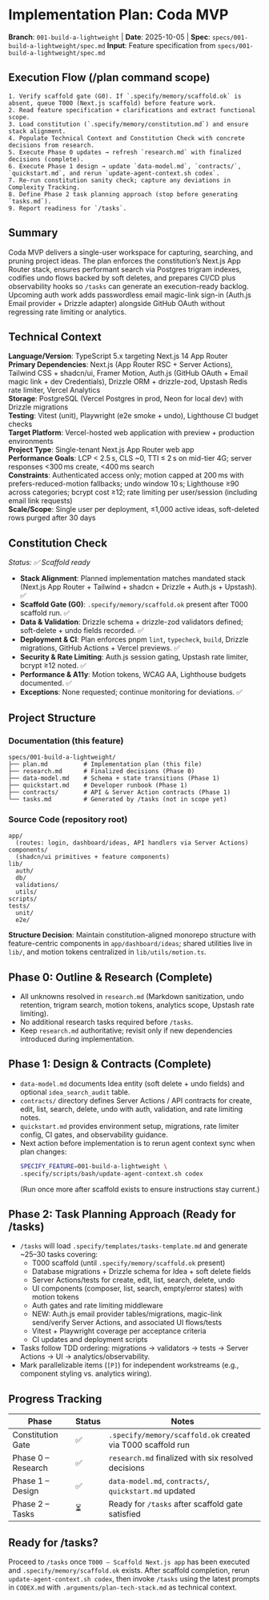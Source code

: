 # Implementation Plan: Coda MVP

**Branch**: `001-build-a-lightweight` | **Date**: 2025-10-05 | **Spec**: `specs/001-build-a-lightweight/spec.md`
**Input**: Feature specification from `specs/001-build-a-lightweight/spec.md`

## Execution Flow (/plan command scope)
```
1. Verify scaffold gate (G0). If `.specify/memory/scaffold.ok` is absent, queue T000 (Next.js scaffold) before feature work.
2. Read feature specification + clarifications and extract functional scope.
3. Load constitution (`.specify/memory/constitution.md`) and ensure stack alignment.
4. Populate Technical Context and Constitution Check with concrete decisions from research.
5. Execute Phase 0 updates → refresh `research.md` with finalized decisions (complete).
6. Execute Phase 1 design → update `data-model.md`, `contracts/`, `quickstart.md`, and rerun `update-agent-context.sh codex`.
7. Re-run constitution sanity check; capture any deviations in Complexity Tracking.
8. Define Phase 2 task planning approach (stop before generating `tasks.md`).
9. Report readiness for `/tasks`.
```

## Summary
Coda MVP delivers a single-user workspace for capturing, searching, and pruning project ideas. The plan enforces the constitution’s Next.js App Router stack, ensures performant search via Postgres trigram indexes, codifies undo flows backed by soft deletes, and prepares CI/CD plus observability hooks so `/tasks` can generate an execution-ready backlog. Upcoming auth work adds passwordless email magic-link sign-in (Auth.js Email provider + Drizzle adapter) alongside GitHub OAuth without regressing rate limiting or analytics.

## Technical Context
**Language/Version**: TypeScript 5.x targeting Next.js 14 App Router  
**Primary Dependencies**: Next.js (App Router RSC + Server Actions), Tailwind CSS + shadcn/ui, Framer Motion, Auth.js (GitHub OAuth + Email magic link + dev Credentials), Drizzle ORM + drizzle-zod, Upstash Redis rate limiter, Vercel Analytics  
**Storage**: PostgreSQL (Vercel Postgres in prod, Neon for local dev) with Drizzle migrations  
**Testing**: Vitest (unit), Playwright (e2e smoke + undo), Lighthouse CI budget checks  
**Target Platform**: Vercel-hosted web application with preview + production environments  
**Project Type**: Single-tenant Next.js App Router web app  
**Performance Goals**: LCP < 2.5 s, CLS ~0, TTI ≤ 2 s on mid-tier 4G; server responses <300 ms create, <400 ms search  
**Constraints**: Authenticated access only; motion capped at 200 ms with prefers-reduced-motion fallbacks; undo window 10 s; Lighthouse ≥90 across categories; bcrypt cost ≥12; rate limiting per user/session (including email link requests)  
**Scale/Scope**: Single user per deployment, ≤1,000 active ideas, soft-deleted rows purged after 30 days

## Constitution Check
*Status: ✅ Scaffold ready*

- **Stack Alignment**: Planned implementation matches mandated stack (Next.js App Router + Tailwind + shadcn + Drizzle + Auth.js + Upstash). ✅
- **Scaffold Gate (G0)**: `.specify/memory/scaffold.ok` present after T000 scaffold run. ✅
- **Data & Validation**: Drizzle schema + drizzle-zod validators defined; soft-delete + undo fields recorded. ✅
- **Deployment & CI**: Plan enforces pnpm `lint`, `typecheck`, `build`, Drizzle migrations, GitHub Actions + Vercel previews. ✅
- **Security & Rate Limiting**: Auth.js session gating, Upstash rate limiter, bcrypt ≥12 noted. ✅
- **Performance & A11y**: Motion tokens, WCAG AA, Lighthouse budgets documented. ✅
- **Exceptions**: None requested; continue monitoring for deviations. ✅

## Project Structure

### Documentation (this feature)
```
specs/001-build-a-lightweight/
├── plan.md          # Implementation plan (this file)
├── research.md      # Finalized decisions (Phase 0)
├── data-model.md    # Schema + state transitions (Phase 1)
├── quickstart.md    # Developer runbook (Phase 1)
├── contracts/       # API & Server Action contracts (Phase 1)
└── tasks.md         # Generated by /tasks (not in scope yet)
```

### Source Code (repository root)
```
app/
  (routes: login, dashboard/ideas, API handlers via Server Actions)
components/
  (shadcn/ui primitives + feature components)
lib/
  auth/
  db/
  validations/
  utils/
scripts/
tests/
  unit/
  e2e/
```

**Structure Decision**: Maintain constitution-aligned monorepo structure with feature-centric components in `app/dashboard/ideas`; shared utilities live in `lib/`, and motion tokens centralized in `lib/utils/motion.ts`.

## Phase 0: Outline & Research (Complete)
- All unknowns resolved in `research.md` (Markdown sanitization, undo retention, trigram search, motion tokens, analytics scope, Upstash rate limiting).
- No additional research tasks required before `/tasks`.
- Keep `research.md` authoritative; revisit only if new dependencies introduced during implementation.

## Phase 1: Design & Contracts (Complete)
- `data-model.md` documents Idea entity (soft delete + undo fields) and optional `idea_search_audit` table.
- `contracts/` directory defines Server Actions / API contracts for create, edit, list, search, delete, undo with auth, validation, and rate limiting notes.
- `quickstart.md` provides environment setup, migrations, rate limiter config, CI gates, and observability guidance.
- Next action before implementation is to rerun agent context sync when plan changes:
  ```bash
  SPECIFY_FEATURE=001-build-a-lightweight \
  .specify/scripts/bash/update-agent-context.sh codex
  ```
  (Run once more after scaffold exists to ensure instructions stay current.)

## Phase 2: Task Planning Approach (Ready for /tasks)
- `/tasks` will load `.specify/templates/tasks-template.md` and generate ~25–30 tasks covering:
  - T000 scaffold (until `.specify/memory/scaffold.ok` present)
  - Database migrations + Drizzle schema for Idea + soft delete fields
  - Server Actions/tests for create, edit, list, search, delete, undo
  - UI components (composer, list, search, empty/error states) with motion tokens
  - Auth gates and rate limiting middleware
  - NEW: Auth.js email provider tables/migrations, magic-link send/verify Server Actions, and associated UI flows/tests
  - Vitest + Playwright coverage per acceptance criteria
  - CI updates and deployment scripts
- Tasks follow TDD ordering: migrations → validators → tests → Server Actions → UI → analytics/observability.
- Mark parallelizable items (`[P]`) for independent workstreams (e.g., component styling vs. analytics wiring).

## Progress Tracking
| Phase | Status | Notes |
|-------|--------|-------|
| Constitution Gate | ✅ | `.specify/memory/scaffold.ok` created via T000 scaffold run |
| Phase 0 – Research | ✅ | `research.md` finalized with six resolved decisions |
| Phase 1 – Design  | ✅ | `data-model.md`, `contracts/`, `quickstart.md` updated |
| Phase 2 – Tasks   | ⏳ | Ready for `/tasks` after scaffold gate satisfied |

## Ready for /tasks?
Proceed to `/tasks` once `T000 – Scaffold Next.js app` has been executed and `.specify/memory/scaffold.ok` exists. After scaffold completion, rerun `update-agent-context.sh codex`, then invoke `/tasks` using the latest prompts in `CODEX.md` with `.arguments/plan-tech-stack.md` as technical context.

